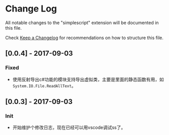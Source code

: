 # Change Log
All notable changes to the "simplescript" extension will be documented in this file.

Check [Keep a Changelog](http://keepachangelog.com/) for recommendations on how to structure this file.

## [0.0.4] - 2017-09-03
### Fixed
- 使用反射导出c#功能的模块支持导出虚拟类，主要是里面的静态函数有用，如`System.IO.File.ReadAllText`。

## [0.0.3] - 2017-09-03
### Init
- 开始维护个修改日志，现在已经可以用vscode调试ss了。